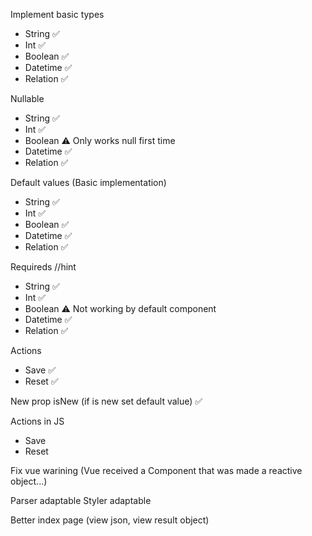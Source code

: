 Implement basic types

- String ✅
- Int ✅
- Boolean ✅
- Datetime ✅
- Relation ✅

Nullable

- String ✅
- Int ✅
- Boolean ⚠️ Only works null first time
- Datetime ✅
- Relation ✅

Default values (Basic implementation)

- String ✅
- Int ✅
- Boolean ✅
- Datetime ✅
- Relation ✅

Requireds //hint

- String ✅
- Int ✅
- Boolean ⚠️ Not working by default component
- Datetime ✅
- Relation ✅

Actions

- Save ✅
- Reset ✅

New prop isNew (if is new set default value) ✅

Actions in JS

- Save
- Reset

Fix vue warining
(Vue received a Component that was made a reactive object...)

Parser adaptable
Styler adaptable

Better index page (view json, view result object)
